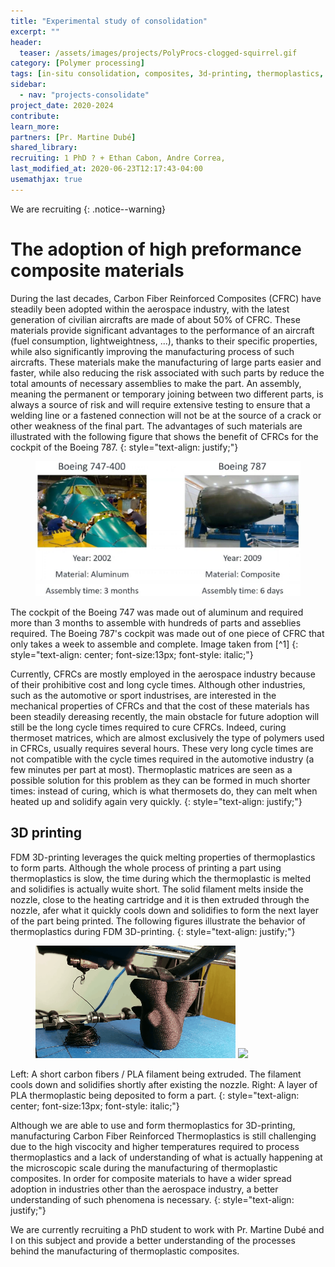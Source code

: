 ```yaml
---
title: "Experimental study of consolidation"
excerpt: ""
header:
  teaser: /assets/images/projects/PolyProcs-clogged-squirrel.gif
category: [Polymer processing]
tags: [in-situ consolidation, composites, 3d-printing, thermoplastics, welding]
sidebar:
  - nav: "projects-consolidate"
project_date: 2020-2024
contribute: 
learn_more: 
partners: [Pr. Martine Dubé]
shared_library: 
recruiting: 1 PhD ? + Ethan Cabon, Andre Correa, 
last_modified_at: 2020-06-23T12:17:43-04:00
usemathjax: true 
---
```


We are recruiting
{: .notice--warning}

# The adoption of high preformance composite materials

During the last decades, Carbon Fiber Reinforced Composites (CFRC) have steadily been adopted within the aerospace industry, with the latest generation of civilian aircrafts are made of about 50% of CFRC. These materials provide significant advantages to the performance of an aircraft (fuel consumption, lightweightness, ...), thanks to their specific properties, while also significantly improving the manufacturing process of such aircrafts. These materials make the manufacturing of large parts easier and faster, while also reducing the risk associated with such parts by reduce the total amounts of necessary assemblies to make the part. An assembly, meaning the permanent or temporary joining between two different parts, is always a source of risk and will require extensive testing to ensure that a welding line or a fastened connection will not be at the source of a crack or other weakness of the final part. The advantages of such materials are illustrated with the following figure that shows the benefit of CFRCs for the cockpit of the Boeing 787.
{: style="text-align: justify;"}

<figure>
    <a href="https://compositeskn.org/webinars/"><img src="/assets/images/projects/PolyProcs-consolidate-B787.jpg"></a>
</figure>
The cockpit of the Boeing 747 was made out of aluminum and required more than 3 months to assemble with hundreds of parts and asseblies required. The Boeing 787's cockpit was made out of one piece of CFRC that only takes a week to assemble and complete.  Image taken from [^1]
{: style="text-align: center; font-size:13px; font-style: italic;"}

Currently, CFRCs are mostly employed in the aerospace industry because of their prohibitive cost and long cycle times. Although other industries, such as the automotive or sport industrises, are interested in the mechanical properties of CFRCs and that the cost of these materials has been steadily dereasing recently, the main obstacle for future adoption will still be the long cycle times required to cure CFRCs. Indeed, curing thermoset matrices, which are almost exclusively the type of polymers used in CFRCs, usually requires several hours. These very long cycle times are not compatible with the cycle times required in the automotive industry (a few minutes per part at most). Thermoplastic matrices are seen as a possible solution for this problem as they can be formed in much shorter times: instead of curing, which is what thermosets do, they can melt when heated up and solidify again very quickly.
{: style="text-align: justify;"}

## 3D printing

FDM 3D-printing leverages the quick melting properties of thermoplastics to form parts. Although the whole process of printing a part using thermoplastics is slow, the time during which the thermoplastic is melted and solidifies is actually wuite short. The solid filament melts inside the nozzle, close to the heating cartridge and it is then extruded through the nozzle, afer what it quickly cools down and solidifies to form the next layer of the part being printed. The following figures illustrate the behavior of thermoplastics during FDM 3D-printing. 
{: style="text-align: justify;"}

<figure class="half">
    <a href="/assets/images/projects/PolyProcs-clogged-squirrel.gif"><img src="/assets/images/projects/PolyProcs-clogged-squirrel.gif"></a>
    <a href="/assets/images/projects/PolyProcs-clogged-squirrel.gif"><img src="/assets/images/projects/PolyProcs-composite-layer.gif"></a>
</figure>
Left: A short carbon fibers / PLA filament being extruded. The filament cools down and solidifies shortly after existing the nozzle. Right: A layer of PLA thermoplastic being deposited to form a part.
{: style="text-align: center; font-size:13px; font-style: italic;"}

Although we are able to use and form thermoplastics for 3D-printing, manufacturing Carbon Fiber Reinforced Thermoplastics is still challenging due to the high viscocity and higher temperatures required to process thermoplastics and a lack of understanding of what is actually happening at the microscopic scale during the manufacturing of thermoplastic composites. 
In order for composite materials to have a wider spread adoption in industries other than the aerospace industry, a better understanding of such phenomena is necessary.
{: style="text-align: justify;"}

We are currently recruiting a PhD student to work with Pr. Martine Dubé and I on this subject and provide a better understanding of the processes behind the manufacturing of thermoplastic composites.


[^1]: [Composites Knowledge Network, Webinar 01](https://compositeskn.org/webinars/)